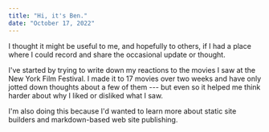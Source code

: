 ```yaml
---
title: "Hi, it's Ben."
date: "October 17, 2022"
---
```


I thought it might be useful to me, and hopefully to others, if I had a
place where I could record and share the occasional update or thought.

I've started by trying to write down my reactions to the movies I saw at
the New York Film Festival. I made it to 17 movies over two weeks and
have only jotted down thoughts about a few of them --- but even so it
helped me think harder about why I liked or disliked what I saw.

I'm also doing this because I'd wanted to learn more about static site
builders and markdown-based web site publishing.

